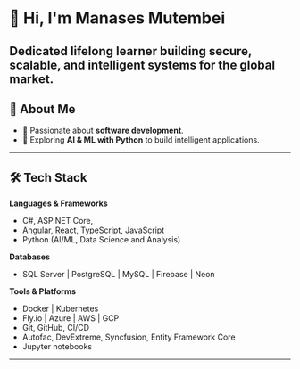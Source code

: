 # 👋 Hi, I'm Manases Mutembei

Dedicated lifelong learner 
building secure, scalable, and intelligent systems for the global market.
---

## 🚀 About Me
- 🔹 Passionate about **software development**.  
- 🔹 Exploring **AI & ML with Python** to build intelligent applications.    
---

## 🛠️ Tech Stack
**Languages & Frameworks**
- C#, ASP.NET Core, 
- Angular, React, TypeScript, JavaScript
- Python (AI/ML, Data Science and Analysis)   

**Databases**
- SQL Server | PostgreSQL | MySQL | Firebase | Neon

**Tools & Platforms**
- Docker | Kubernetes
- Fly.io | Azure | AWS | GCP  
- Git, GitHub, CI/CD
- Autofac, DevExtreme, Syncfusion, Entity Framework Core
- Jupyter notebooks
---

